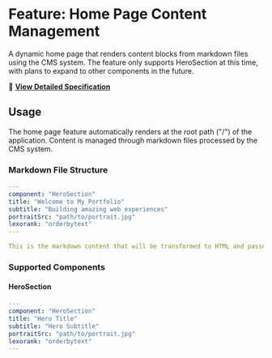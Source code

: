 # Feature: Home Page Content Management

A dynamic home page that renders content blocks from markdown files using the CMS system. The feature only supports HeroSection at this time, with plans to expand to other components in the future.

📖 **[View Detailed Specification](./__docs__/SPEC.md)**

## Usage

The home page feature automatically renders at the root path ("/") of the application. Content is managed through markdown files processed by the CMS system.

### Markdown File Structure

```yaml
---
component: "HeroSection"
title: "Welcome to My Portfolio"
subtitle: "Building amazing web experiences"
portraitSrc: "path/to/portrait.jpg"
lexorank: "orderbytext"
---

This is the markdown content that will be transformed to HTML and passed as children to the component.
```

### Supported Components

#### HeroSection
```yaml
---
component: "HeroSection"
title: "Hero Title"
subtitle: "Hero Subtitle"
portraitSrc: "path/to/portrait.jpg"
lexorank: "orderbytext"
---
```
